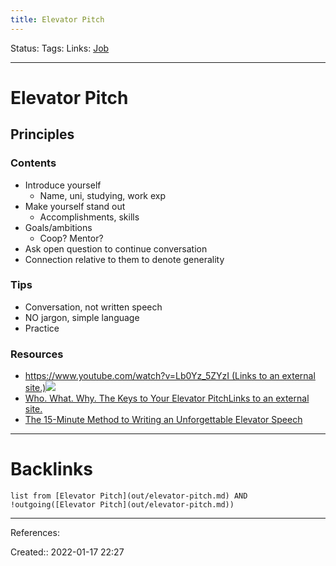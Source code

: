```yaml
---
title: Elevator Pitch
---
```

Status: 
Tags: 
Links: [Job](out/job.md)
___
# Elevator Pitch
## Principles
### Contents
- Introduce yourself
	- Name, uni, studying, work exp
- Make yourself stand out
	- Accomplishments, skills
- Goals/ambitions
	- Coop? Mentor?
- Ask open question to continue conversation
- Connection relative to them to denote generality
### Tips
- Conversation, not written speech
- NO jargon, simple language
- Practice
### Resources
-   [https://www.youtube.com/watch?v=Lb0Yz_5ZYzI (Links to an external site.)](https://www.youtube.com/watch?v=Lb0Yz_5ZYzI)[![](https://canvas.sfu.ca/images/play_overlay.png)](https://www.youtube.com/watch?v=Lb0Yz_5ZYzI)
-   [Who. What. Why. The Keys to Your Elevator PitchLinks to an external site.](https://olc.sfu.ca/blog/who-what-why-keys-your-elevator-pitch)
-   [The 15-Minute Method to Writing an Unforgettable Elevator Speech](https://www.themuse.com/advice/the-15minute-method-to-writing-an-unforgettable-elevator-speech)
___
# Backlinks
```dataview
list from [Elevator Pitch](out/elevator-pitch.md) AND !outgoing([Elevator Pitch](out/elevator-pitch.md))
```
___
References:

Created:: 2022-01-17 22:27